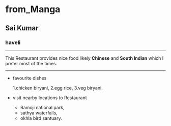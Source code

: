 # from_Manga
## Sai Kumar
### haveli
___________
This Restaurant provides nice food likely **Chinese** and **South Indian** which I prefer most of the times.

---
* favourite dishes

    1.chicken biryani,
    2.egg rice,
    3.veg biryani.

* visit nearby locations to Restaurant

    * Ramoji national park,
    * sathya waterfalls,
    * okhla bird santuary.


